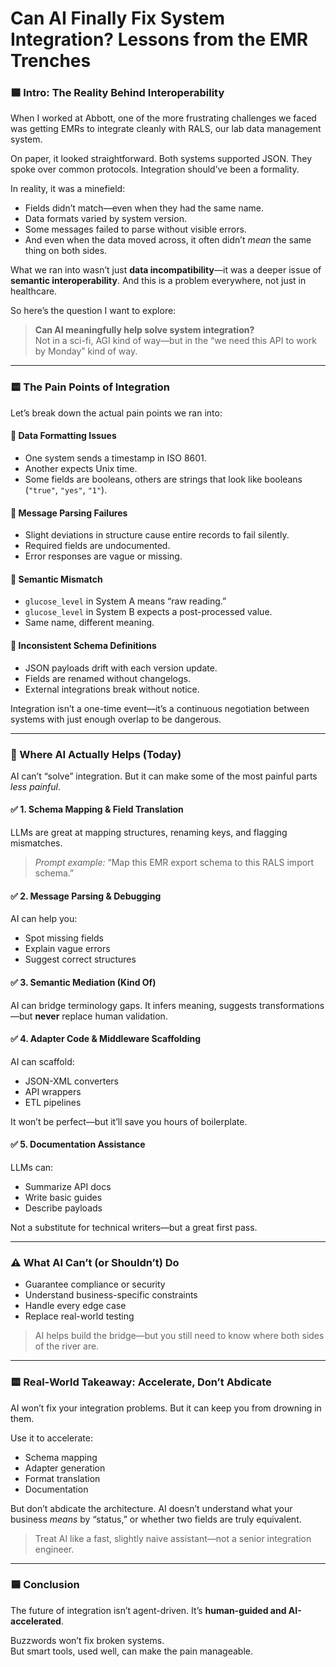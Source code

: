 # Can AI Finally Fix System Integration? Lessons from the EMR Trenches

### 🟦 Intro: The Reality Behind Interoperability

When I worked at Abbott, one of the more frustrating challenges we faced was getting EMRs to integrate cleanly with RALS, our lab data management system.

On paper, it looked straightforward. Both systems supported JSON. They spoke over common protocols. Integration should’ve been a formality.

In reality, it was a minefield:
- Fields didn’t match—even when they had the same name.
- Data formats varied by system version.
- Some messages failed to parse without visible errors.
- And even when the data moved across, it often didn’t *mean* the same thing on both sides.

What we ran into wasn’t just **data incompatibility**—it was a deeper issue of **semantic interoperability**. And this is a problem everywhere, not just in healthcare.

So here’s the question I want to explore:

> **Can AI meaningfully help solve system integration?**  
> Not in a sci-fi, AGI kind of way—but in the “we need this API to work by Monday” kind of way.

---

### 🟨 The Pain Points of Integration

Let’s break down the actual pain points we ran into:

#### 🔄 Data Formatting Issues
- One system sends a timestamp in ISO 8601.
- Another expects Unix time.
- Some fields are booleans, others are strings that look like booleans (`"true"`, `"yes"`, `"1"`).

#### 🔄 Message Parsing Failures
- Slight deviations in structure cause entire records to fail silently.
- Required fields are undocumented.
- Error responses are vague or missing.

#### 🔄 Semantic Mismatch
- `glucose_level` in System A means “raw reading.”  
- `glucose_level` in System B expects a post-processed value.  
- Same name, different meaning.

#### 🔄 Inconsistent Schema Definitions
- JSON payloads drift with each version update.
- Fields are renamed without changelogs.
- External integrations break without notice.

Integration isn’t a one-time event—it’s a continuous negotiation between systems with just enough overlap to be dangerous.

---

### 🧠 Where AI Actually Helps (Today)

AI can’t “solve” integration. But it can make some of the most painful parts *less painful*.

#### ✅ 1. Schema Mapping & Field Translation
LLMs are great at mapping structures, renaming keys, and flagging mismatches.

> *Prompt example:* “Map this EMR export schema to this RALS import schema.”

#### ✅ 2. Message Parsing & Debugging
AI can help you:
- Spot missing fields
- Explain vague errors
- Suggest correct structures

#### ✅ 3. Semantic Mediation (Kind Of)
AI can bridge terminology gaps. It infers meaning, suggests transformations—but **never** replace human validation.

#### ✅ 4. Adapter Code & Middleware Scaffolding
AI can scaffold:
- JSON-XML converters
- API wrappers
- ETL pipelines

It won’t be perfect—but it’ll save you hours of boilerplate.

#### ✅ 5. Documentation Assistance
LLMs can:
- Summarize API docs
- Write basic guides
- Describe payloads

Not a substitute for technical writers—but a great first pass.

---

### ⚠️ What AI Can’t (or Shouldn’t) Do

- Guarantee compliance or security
- Understand business-specific constraints
- Handle every edge case
- Replace real-world testing

> AI helps build the bridge—but you still need to know where both sides of the river are.

---

### 🟨 Real-World Takeaway: Accelerate, Don’t Abdicate

AI won’t fix your integration problems. But it can keep you from drowning in them.

Use it to accelerate:
- Schema mapping  
- Adapter generation  
- Format translation  
- Documentation

But don’t abdicate the architecture. AI doesn’t understand what your business *means* by “status,” or whether two fields are truly equivalent.

> Treat AI like a fast, slightly naive assistant—not a senior integration engineer.

---

### 🟦 Conclusion

The future of integration isn’t agent-driven. It’s **human-guided and AI-accelerated**.

Buzzwords won’t fix broken systems.  
But smart tools, used well, can make the pain manageable.

